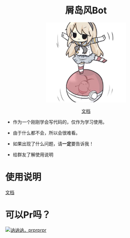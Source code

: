 <div align="center">
<h1>屑岛风Bot</h1>
<img width="250" src="docs/image.png"/>

[文档](https://wiki.kexue.io:3000/)
</div> 


- 作为一个刚刚学会写代码的，仅作为学习使用。

- 由于什么都不会，所以会很难看。

- 如果出现了什么问题，请**一定**要告诉我！

- 给群友了解使用说明

# 使用说明

[文档](https://wiki.kexue.io:3000/)

# 可以Pr吗？
[![讷讷讷，prprprpr](https://kexue.io:5210/api/v3/file/get/95/0.jpg?sign=BAm64opj6GFBGpLC-YOHBoLRVlroWemRb0poMq-hd9k%3D%3A0)](https://github.com/kexue-z/Dao-bot/pulls)